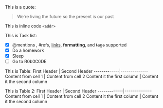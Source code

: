 This is a quote:

> We're living the future so
> the present is our past

This is inline code `<addr>`

This is Task list:
- [x] @mentions , #refs, [links](), **formatting**, and <del>tags</del> supported
- [x] Do a homework
- [x] Sleep
- [ ] Go to R0b0C0DE

This is Table:
First Header | Second Header
-------------|--------------
Content from cell 1 | Content from cell 2
Content it the first column | Content it the second column

This is Table 2:
First Header | Second Header
-------------|--------------
Content from cell 1 | Content from cell 2
Content it the first column | Content it the second column
